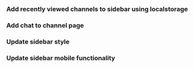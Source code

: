 ### Add recently viewed channels to sidebar using localstorage

### Add chat to channel page

### Update sidebar style

### Update sidebar mobile functionality
